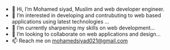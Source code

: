 - 👋 Hi, I’m Mohamed siyad, Muslim and web developer engineer.
- 👀 I’m interested in developing and contrubuting to web based applications using latest technologies ...
- 🌱 I’m currently sharpening my skills on web development...
- 💞️ I’m looking to collaborate on  web applications and design...
- 📫 Reach me on mohamedsiyad021@gmail.com

<!---
Siyad021/Siyad021 is a ✨ special ✨ repository because its `README.md` (this file) appears on your GitHub profile.
You can click the Preview link to take a look at your changes.
--->
